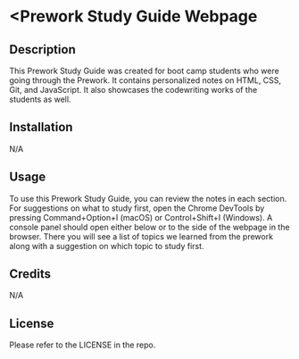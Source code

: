 # <Prework Study Guide Webpage

## Description

This Prework Study Guide was created for boot camp students who were going through the Prework. It contains personalized notes on HTML, CSS, Git, and JavaScript. It also showcases the codewriting works of the students as well.

## Installation

N/A

## Usage

To use this Prework Study Guide, you can review the notes in each section. For suggestions on what to study first, open the Chrome DevTools by pressing Command+Option+I (macOS) or Control+Shift+I (Windows). A console panel should open either below or to the side of the webpage in the browser. There you will see a list of topics we learned from the prework along with a suggestion on which topic to study first.

## Credits

N/A

## License

Please refer to the LICENSE in the repo.